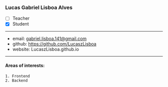 ### Lucas Gabriel Lisboa Alves  
- [ ] Teacher  
- [x] Student  
---  
* email: gabriel.lisboa.141@gmail.com  
* github: https://github.com/LucaszLisboa 
* website: LucaszLisboa.github.io 
--- 
#### Areas of interests: 
```
1. Frontend 
2. Backend 
```
